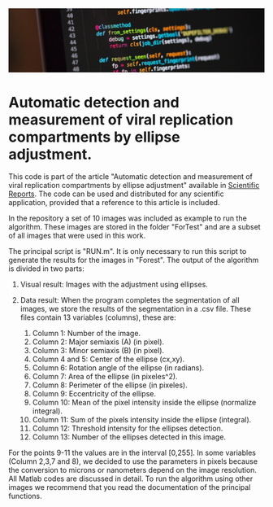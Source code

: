 <img src="Its-Time-To-Program-Something.jpg">

# Automatic detection and measurement of viral replication compartments by ellipse adjustment.
This code is part of the article "Automatic detection and measurement of viral replication compartments by ellipse adjustment" available in [Scientific Reports](https://www.nature.com/articles/srep36505). The code can be used and distributed for any scientific application, provided that a reference to this article is included. 

In the repository a set of 10 images was included as example to run the algorithm. These images are stored in the folder "ForTest" and are a subset of all images that were used in this work. 

The principal script is "RUN.m". It is only necessary to run this script to generate the results for the images in "Forest". The output of the algorithm is divided in two parts:

1. Visual result: Images with the adjustment using ellipses.

2. Data result: When the program completes the segmentation of all images, we store the results of the segmentation in a .csv file. These files contain 13 variables (columns), these are:

    1.  Column 1: Number of the image.
    2.  Column 2: Major semiaxis (A) (in pixel).
    3.  Column 3: Minor semiaxis (B) (in pixel).
    4.  Column 4 and 5: Center of the ellipse (cx,xy).
    5.  Column 6: Rotation angle of the ellipse (in radians).
    6.  Column 7: Area of the ellipse (in pixeles^2).
    7.  Column 8: Perimeter of the ellipse (in pixeles).
    8.  Column 9: Eccentricity  of the ellipse.
    9.  Column 10: Mean of the pixel intensity inside the ellipse (normalize integral).
    10. Column 11: Sum of the pixels intensity inside the ellipse (integral).
    11. Column 12: Threshold intensity for the ellipses detection.
    12. Column 13: Number of the ellipses detected in this image.

For the points 9-11 the values are in the interval [0,255]. In some variables (Column 2,3,7 and 8), we decided to use the parameters in pixels because the conversion to microns or nanometers depend on the image resolution. All Matlab codes are discussed in detail. To run the algorithm using other images we recommend that you read the documentation of the principal functions. 
